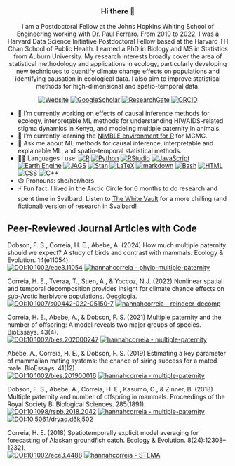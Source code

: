 <h3 align='center'>  Hi there 👋 </h3>

<p align='center'>
    I am a Postdoctoral Fellow at the Johns Hopkins Whiting School of Engineering working with Dr. Paul Ferraro. From 2019 to 2022, I was a Harvard Data Science Initiative Postdoctoral Fellow based at the Harvard TH Chan School of Public Health. I earned a PhD in Biology and MS in Statistics from Auburn University.
    My research interests broadly cover the area of statistical methodology and applications in ecology, particularly developing new techniques to quantify climate change effects on populations and identifying causation in ecological data. I also aim to improve statistical methods for high-dimensional and spatio-temporal data.
</p> 

<!--
**hannahcorreia/hannahcorreia** is a ✨ _special_ ✨ repository because its `README.md` (this file) appears on your GitHub profile.

Here are some ideas to get you started:

- 🔭 I’m currently working on ...
- 🌱 I’m currently learning ...
- 👯 I’m looking to collaborate on ...
- 🤔 I’m looking for help with ...
- 💬 Ask me about ...
- 📫 How to reach me: ...
- 😄 Pronouns: ...
- ⚡ Fun fact: ...
-->

<p align='center'>
    <a href="https://hannahcorreia.github.io/"><img src="https://img.shields.io/website?labelColor=grey&down_color=red&down_message=down&label=hannahcorreia.github.io&logo=Website&logoColor=2088FF&up_color=green&up_message=up&url=https%3A%2F%2Fhannahcorreia.github.io" alt="Website"></a>
    <a href="https://scholar.google.com/citations?user=TLSV788AAAAJ&hl=en"><img src="http://img.shields.io/badge/-Google Scholar-grey?style=flat&logo=google-scholar&logoColor=deepskyblue" alt="GoogleScholar"></a>
    <a href="http://researchgate.net/profile/Hannah-Correia"><img src="http://img.shields.io/badge/-ResearchGate-grey?style=flat&logo=researchgate&logoColor=mediumturquoise" alt="ResearchGate"></a>
    <a href="https://orcid.org/0000-0003-3476-3674"><img src="http://img.shields.io/badge/-ORCID-grey?style=flat&logo=ORCID&logoColor=green" alt="ORCID"></a>
</p>

- 🔭 I’m currently working on effects of causal inference methods for ecology, interpretable ML methods for understanding HIV/AIDS-related stigma dynamics in Kenya, and modeling multiple paternity in animals.
- 🌱 I’m currently learning the [NIMBLE environment for R](https://r-nimble.org/) for MCMC.
- 💬 Ask me about ML methods for causal inference, interpretable and explainable ML, and spatio-temporal statistical methods. 
- 👩‍💻 Languages I use: [![R](http://img.shields.io/badge/-R-2088FF?style=flat&logo=R&logoColor=ffffff&color=steelblue)](https://www.r-project.org/) [![Python](https://img.shields.io/badge/Python-2088FF?style=flat&logo=python&logoColor=ffffff&color=steelblue)](https://www.python.org/psf-landing/) [![RStudio](http://img.shields.io/badge/-RStudio-2088FF?style=flat&logo=RStudio&logoColor=ffffff&color=steelblue)](https://rstudio.com/) [![JavaScript](https://img.shields.io/badge/-JavaScript-2088FF?style=flat&logo=JavaScript&logoColor=ffffff&color=steelblue)](https://developer.mozilla.org/en-US/docs/Learn/JavaScript) [![Earth Engine](https://img.shields.io/badge/-Earth_Engine-2088FF?style=flat&color=steelblue)](https://earthengine.google.com/) [![JAGS](http://img.shields.io/badge/-JAGS-2088FF?style=flat&color=steelblue)](http://mcmc-jags.sourceforge.net/) [![Stan](http://img.shields.io/badge/-Stan-2088FF?style=flat&color=steelblue)](https://mc-stan.org/) [![LaTeX](http://img.shields.io/badge/-LaTeX-2088FF?style=flat&logo=latex&logoColor=ffffff&color=steelblue)](https://www.latex-project.org/) [![markdown](http://img.shields.io/badge/-markdown-2088FF?style=flat&logo=markdown&logoColor=ffffff&color=steelblue)](https://www.markdownguide.org/) [![Bash](http://img.shields.io/badge/-Bash-2088FF?style=flat&logo=gnu-bash&logoColor=ffffff&color=steelblue)](https://www.gnu.org/software/bash/) [![HTML](http://img.shields.io/badge/-HTML-2088FF?style=flat&logo=html5&logoColor=ffffff&color=steelblue)](https://developer.mozilla.org/en-US/docs/Web/HTML) [![CSS](http://img.shields.io/badge/-CSS-2088FF?style=flat&logo=css3&logoColor=ffffff&color=steelblue)](https://developer.mozilla.org/en-US/docs/Web/CSS) [![C++](http://img.shields.io/badge/-C++-2088FF?style=flat&logo=cplusplus&logoColor=ffffff&color=steelblue)](https://www.cplusplus.com/)
- 😄 Pronouns: she/her/hers
- ⚡ Fun fact: I lived in the Arctic Circle for 6 months to do research and spent time in Svalbard. Listen to [The White Vault](https://thewhitevault.com/) for a more chilling (and fictional) version of research in Svalbard!

## Peer-Reviewed Journal Articles with Code

Dobson, F. S., Correia, H. E., Abebe, A. (2024) How much multiple paternity should we expect? A study of birds and contrast with mammals. Ecology & Evolution. 14(e11054).  
[![DOI:10.1002/ece3.11054](https://img.shields.io/badge/DOI-10.1002%2Fece3.11054-blue.svg)](https://doi.org/10.1002/ece3.11054)
[![hannahcorreia - phylo-multiple-paternity](https://img.shields.io/static/v1?label=hannahcorreia&message=phylo-multiple-paternity&color=darkcyan&logo=github)](https://github.com/hannahcorreia/phylo-multiple-paternity)

Correia, H. E., Tveraa, T., Stien, A., & Yoccoz, N.J. (2022) Nonlinear spatial and temporal decomposition provides insight for climate change effects on sub-Arctic herbivore populations. Oecologia.  
[![DOI:10.1007/s00442-022-05150-7](https://img.shields.io/badge/DOI-10.1007%2Fs00442--022--05150--7-blue.svg)](https://doi.org/10.1007/s00442-022-05150-7)
[![hannahcorreia - reindeer-decomp](https://img.shields.io/static/v1?label=hannahcorreia&message=reindeer-decomp&color=darkcyan&logo=github)](https://github.com/hannahcorreia/reindeer-decomp)

Correia, H. E., Abebe, A., & Dobson, F. S. (2021) Multiple paternity and the number of offspring: A model reveals two major groups of species. BioEssays. 43(4).  
[![DOI:10.1002/bies.202000247](http://img.shields.io/badge/DOI-10.1002/bies.202000247-blue.svg)](https://doi.org/10.1002/bies.202000247)
[![hannahcorreia - multiple-paternity](https://img.shields.io/static/v1?label=hannahcorreia&message=multiple-paternity&color=darkcyan&logo=github)](https://github.com/hannahcorreia/multiple-paternity)

Abebe, A., Correia, H. E., & Dobson, F. S. (2019) Estimating a key parameter of mammalian mating systems: the chance of siring success for a mated male. BioEssays. 41(12).  
[![DOI:10.1002/bies.201900016](http://img.shields.io/badge/DOI-10.1002/bies.201900016-blue.svg)](https://doi.org/10.1002/bies.201900016)
[![hannahcorreia - multiple-paternity](https://img.shields.io/static/v1?label=hannahcorreia&message=multiple-paternity&color=darkcyan&logo=github)](https://github.com/hannahcorreia/multiple-paternity)
    
Dobson, F. S., Abebe, A., Correia, H. E., Kasumo, C., & Zinner, B. (2018) Multiple paternity and number of offspring in mammals. Proceedings of the Royal Society B: Biological Sciences. 285(1891).  
[![DOI:10.1098/rspb.2018.2042](http://img.shields.io/badge/DOI-10.1098/rspb.2018.2042-blue.svg)](https://doi.org/10.1098/rspb.2018.2042) [![hannahcorreia - multiple-paternity](https://img.shields.io/static/v1?label=hannahcorreia&message=multiple-paternity&color=darkcyan&logo=github)](https://github.com/hannahcorreia/multiple-paternity) [![DOI:10.5061/dryad.d6kj502](https://img.shields.io/badge/Dryad-DOI%3A10.5061%2Fdryad.d6kj502-whitesmoke)](https://dx.doi.org/10.5061/dryad.d6kj502)

Correia, H. E. (2018) Spatiotemporally explicit model averaging for forecasting of Alaskan groundfish catch. Ecology & Evolution. 8(24):12308–12321.  
[![DOI:10.1002/ece3.4488](http://img.shields.io/badge/DOI-10.1002/ece3.4488-blue.svg)](https://doi.org/10.1002/ece3.4488)
[![hannahcorreia - STEMA](https://img.shields.io/static/v1?label=hannahcorreia&message=STEMA&color=darkcyan&logo=github)](https://github.com/hannahcorreia/STEMA)


